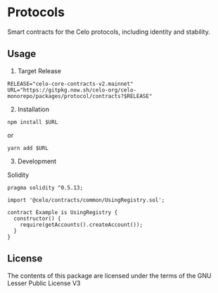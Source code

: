 # Protocols

Smart contracts for the Celo protocols, including identity and stability.

## Usage

1. Target Release

```
RELEASE="celo-core-contracts-v2.mainnet"
URL="https://gitpkg.now.sh/celo-org/celo-monorepo/packages/protocol/contracts?$RELEASE"
```

2. Installation

`npm install $URL`

or

`yarn add $URL`

3. Development

Solidity

```solidity
pragma solidity ^0.5.13;

import '@celo/contracts/common/UsingRegistry.sol';

contract Example is UsingRegistry {
  constructor() {
    require(getAccounts().createAccount());
  }
}
```

## License

The contents of this package are licensed under the terms of the GNU Lesser Public License V3

